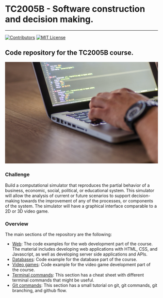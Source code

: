 # TC2005B - Software construction and decision making.
---

[![Contributors][contributors-shield]][contributors-url]
[![MIT License][license-shield]][license-url]

## Code repository for the TC2005B course.

![Wev dev](images/web_dev.jpg)

### Challenge

Build a computational simulator that reproduces the partial behavior of a business, economic, social, political, or educational system. This simulator will allow the analysis of current or future scenarios to support decision-making towards the improvement of any of the processes, or components of the system. The simulator will have a graphical interface comparable to a 2D or 3D video game.

### Overview

The main sections of the repository are the following:

- [Web](Web/Readme.md): The code examples for the web development part of the course. The material includes developing web applications with HTML, CSS, and Javascript, as well as developing server side applications and APIs.
- [Databases](Databases/Readme.md): Code example for the database part of the course.
- [Video games](Videogames/Readme.md): Code example for the video game development part of the course.
- [Terminal commands](Terminal_commands/Readme.md): This section has a cheat sheet with different terminal commands that might be useful.
- [Git commands](Git_commands/Readme.md): This section has a small tutorial on git, git commands, git branching, and github flow.

[contributors-shield]:https://img.shields.io/github/contributors/octavio-navarro/TC2005B.svg?style=for-the-badge 
[contributors-url]: https://github.com/octavio-navarro/TC2005B/graphs/contributors
[license-shield]: https://img.shields.io/github/license/octavio-navarro/TC2005B.svg?style=for-the-badge
[license-url]: https://github.com/octavio-navarro/TC2005B/blob/main/LICENSE